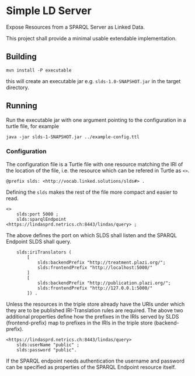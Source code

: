 # Simple LD Server

Expose Resources from a SPARQL Server as Linked Data.

This project shall provide a minimal usable extendable implementation.

## Building

    mvn install -P executable

this will create an executable jar e.g. `slds-1.0-SNAPSHOT.jar` in the target
directory.

## Running

Run the executable jar with one argument pointing to the configuration in a
turtle file, for example

    java -jar slds-1-SNAPSHOT.jar ../example-config.ttl

### Configuration

The configuration file is a Turtle file with one resource matching the IRI of
the location of the file, i.e. the resource which can be refered in Turtle as 
`<>`.

```
@prefix slds: <http://vocab.linked.solutions/slds#> .
```
Defining the `slds` makes the rest of the file more compact and easier to read.
```
<> 
    slds:port 5000 ;
    slds:sparqlEndpoint <https://lindasprd.netrics.ch:8443/lindas/query> ;
```
The above defines the port on which SLDS shall listen and the SPARQL Endpoint
SLDS shall query. 

```
    slds:iriTranslators (
        [
            slds:backendPrefix "http://treatment.plazi.org/"; 
            slds:frontendPrefix "http://localhost:5000/"
        ]
        [
            slds:backendPrefix "http://publication.plazi.org/"; 
            slds:frontendPrefix "http://127.0.0.1:5000/"
        ]) .
```
Unless the resources in the triple store already have the URIs under which they 
are to be published IRI-Translation rules are required. The above two additional
properties define how the prefixes in the IRIs served by SLDS (frontend-prefix) 
map to prefixes in the IRIs in the triple store (backend-prefix).

```
<https://lindasprd.netrics.ch:8443/lindas/query> 
    slds:userName "public" ;
    slds:password "public".
```
If the SPARQL endpoint needs authentication the username and password can be
specified as properties of the SPARQL Endpoint resource itself.